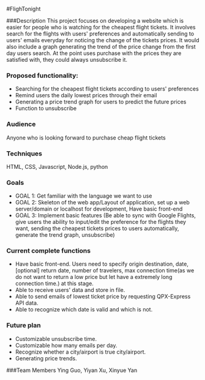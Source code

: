 #FlighTonight

###Description
This project focuses on developing a website which is easier for people who is watching for the cheapest flight tickets. It involves search for the flights with users' preferences and automatically sending to users' emails everyday for noticing the change of the tickets prices. It would also include a graph generating the trend of the price change from the first day users search. At the point uses purchase with the prices they are satisfied with, they could always unsubscribe it.

### Proposed functionality:
- Searching for the cheapest flight tickets according to users' preferences
- Remind users the daily lowest prices through their email
- Generating a price trend graph for users to predict the future prices
- Function to unsubscribe

### Audience
Anyone who is looking forward to purchase cheap flight tickets

### Techniques
HTML, CSS, Javascript, Node.js, python

### Goals
- GOAL 1: Get familiar with the language we want to use
- GOAL 2: Skeleton of the web app/Layout of application, set up a web server/domain or localhost for development, Have basic front-end
- GOAL 3: Implement basic features (Be able to sync with Google Flights, give users the ability to input/edit the preference for the flights they want, sending the cheapest tickets prices to users automatically, generate the trend graph, unsubscribe)

### Current complete functions
- Have basic front-end. Users need to specify origin destination, date, [optional] return date, number of travelers, max connection time(as we do not want to return a low price but let have a extremely long connection time.) at this stage.
- Able to receive users' data and store in file.
- Able to send emails of lowest ticket price by requesting QPX-Express API data.
- Able to recognize which date is valid and which is not.

### Future plan
- Customizable unsubscribe time.
- Customizable how many emails per day.
- Recognize whether a city/airport is true city/airport.
- Generating price trends.


###Team Members
Ying Guo, Yiyan Xu, Xinyue Yan
